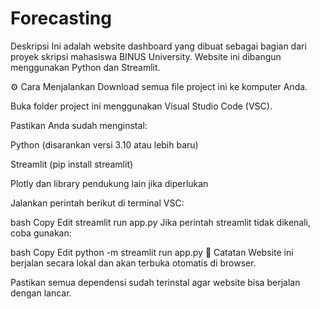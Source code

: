# Forecasting
Deskripsi
Ini adalah website dashboard yang dibuat sebagai bagian dari proyek skripsi mahasiswa BINUS University. Website ini dibangun menggunakan Python dan Streamlit.

⚙️ Cara Menjalankan
Download semua file project ini ke komputer Anda.

Buka folder project ini menggunakan Visual Studio Code (VSC).

Pastikan Anda sudah menginstal:

Python (disarankan versi 3.10 atau lebih baru)

Streamlit (pip install streamlit)

Plotly dan library pendukung lain jika diperlukan

Jalankan perintah berikut di terminal VSC:

bash
Copy
Edit
streamlit run app.py
Jika perintah streamlit tidak dikenali, coba gunakan:

bash
Copy
Edit
python -m streamlit run app.py
📝 Catatan
Website ini berjalan secara lokal dan akan terbuka otomatis di browser.

Pastikan semua dependensi sudah terinstal agar website bisa berjalan dengan lancar.
